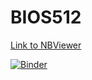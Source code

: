 # BIOS512

[Link to NBViewer](https://nbviewer.jupyter.org/github/eknippler/BIOS512/tree/main/)

[![Binder](http://mybinder.org/badge_logo.svg)](http://mybinder.org/v2/gh/eknippler/BIOS512/main) 
